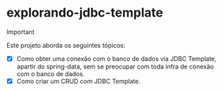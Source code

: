 
# explorando-jdbc-template
>[!IMPORTANT]
>Este projeto aborda os seguintes tópicos:
  - [x] Como obter uma conexão com o banco de dados via JDBC Template, apartir do spring-data, sem se preocupar com toda infra de conexão com o banco de dados.
  - [x] Como criar um CRUD com JDBC Template.